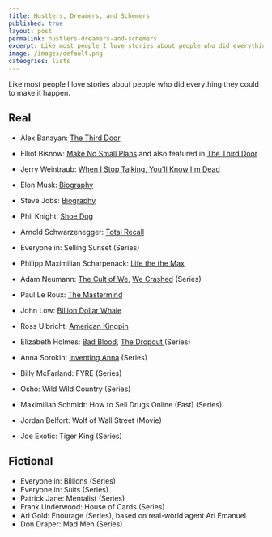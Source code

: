 ```yaml
---
title: Hustlers, Dreamers, and Schemers
published: true
layout: post
permalink: hustlers-dreamers-and-schemers
excerpt: Like most people I love stories about people who did everything they could to make it happen.
image: /images/default.png
cateogries: lists
---
```


Like most people I love stories about people who did everything they could to make it happen.

## Real

* Alex Banayan: [The Third Door](https://thirddoorbook.com/)
* Elliot Bisnow: [Make No Small Plans](https://www.amazon.com/Make-Small-Plans-Achieving-Impossible-ebook/dp/B07T3XF89H) and also featured in [The Third Door](https://thirddoorbook.com/)
* Jerry Weintraub: [When I Stop Talking, You'll Know I'm Dead](https://www.amazon.com/When-Stop-Talking-Youll-Know/dp/0446548162)
* Elon Musk: [Biography](https://www.amazon.com/Elon-Musk-SpaceX-Fantastic-Future/dp/006230125X)
* Steve Jobs: [Biography](https://www.amazon.com/Steve-Jobs-Walter-Isaacson-ebook/dp/B004W2UBYW/)
* Phil Knight: [Shoe Dog](https://www.amazon.com/Shoe-Dog-Memoir-Creator-Nike-ebook/dp/B0176M1A44)
* Arnold Schwarzenegger: [Total Recall](https://www.amazon.com/gp/product/1451662432/)
* Everyone in: Selling Sunset (Series)
* Philipp Maximilian Scharpenack: [Life the the Max](https://www.amazon.com/Life-Max-abenteuerliche-Stunden-Arbeit-ebook/dp/B081T4GDKK)


* Adam Neumann: [The Cult of We](https://www.amazon.com/Cult-We-Neumann-Startup-Delusion/dp/0593237137), [We Crashed](https://tv.apple.com/dk/episode/this-is-where-it-begins) (Series)
* Paul Le Roux: [The Mastermind](https://www.amazon.com/Mastermind-Drugs-Empire-Murder-Betrayal/dp/0399590412)
* John Low: [Billion Dollar Whale](https://www.amazon.com/Billion-Dollar-Whale-Fooled-Hollywood/dp/031643647X/)
* Ross Ulbricht: [American Kingpin](https://www.amazon.com/American-Kingpin-Criminal-Mastermind-Behind/dp/1591848148)
* Elizabeth Holmes: [Bad Blood](https://www.amazon.com/Bad-Blood-Secrets-Silicon-Startup/dp/152473165X), [The Dropout
](https://www.disneyplus.com/en-gb/series/the-dropout/5C0gjGwyRTeZ?distributionPartner=google) (Series)
* Anna Sorokin: [Inventing Anna](https://www.netflix.com/title/81008305) (Series)
* Billy McFarland: FYRE (Series)
* Osho: Wild Wild Country (Series)
* Maximilian Schmidt: How to Sell Drugs Online (Fast) (Series)
* Jordan Belfort: Wolf of Wall Street (Movie)
* Joe Exotic: Tiger King (Series)


## Fictional

* Everyone in: Billions (Series)
* Everyone in: Suits (Series)
* Patrick Jane: Mentalist (Series)
* Frank Underwood: House of Cards (Series)
* Ari Gold: Enourage (Series), based on real-world agent Ari Emanuel
* Don Draper: Mad Men (Series)

